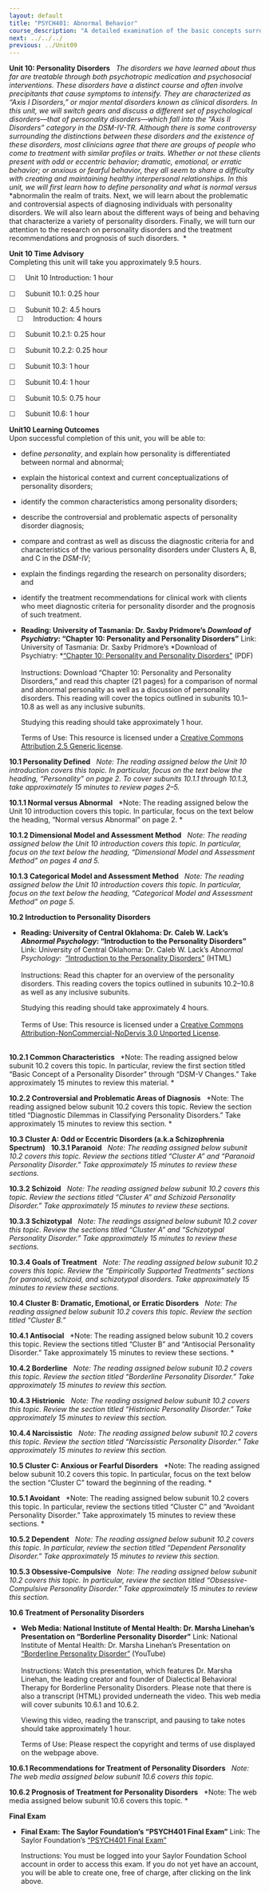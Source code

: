 ```yaml
---
layout: default
title: "PSYCH401: Abnormal Behavior"
course_description: "A detailed examination of the basic concepts surrounding the diagnosis and treatment of abnormal psychological phenomena."
next: ../../../
previous: ../Unit09
---
```

**Unit 10: Personality Disorders** <span id="10"></span> 
*The disorders we have learned about thus far are treatable through both
psychotropic medication and psychosocial interventions. These disorders
have a distinct course and often involve precipitants that cause
symptoms to intensify. They are characterized as “Axis I Disorders,” or
major mental disorders known as clinical disorders. In this unit, we
will switch gears and discuss a different set of psychological
disorders—that of personality disorders—which fall into the “Axis II
Disorders” category in the* *DSM-IV-TR. Although there is some
controversy surrounding the distinctions between these disorders and the
existence of these disorders, most clinicians agree that there are
groups of people who come to treatment with similar profiles or
traits. Whether or not these clients present with odd or eccentric
behavior; dramatic, emotional, or erratic behavior; or anxious or
fearful behavior, they all seem to share a difficulty with creating and
maintaining healthy interpersonal relationships. In this unit, we will
first learn how to define personality and what is* *normal* *versus*
*abnormalin the realm of traits. Next, we will learn about the
problematic and controversial aspects of diagnosing individuals with
personality disorders. We will also learn about the different ways of
being and behaving that characterize a variety of personality
disorders. Finally, we will turn our attention to the research on
personality disorders and the treatment recommendations and prognosis of
such disorders.  *

**Unit 10 Time Advisory**  
Completing this unit will take you approximately 9.5 hours.  
  
 <span
style="color: rgb(51, 51, 51); font-family: sans-serif; line-height: 16.796875px;">☐ </span> 
  Unit 10 Introduction: 1 hour  
  
 <span
style="color: rgb(51, 51, 51); font-family: sans-serif; line-height: 16.796875px;">☐ </span> 
  Subunit 10.1: 0.25 hour  
  
 <span
style="color: rgb(51, 51, 51); font-family: sans-serif; line-height: 16.796875px;">☐ </span> 
  Subunit 10.2: 4.5 hours  
    
<span
style="color: rgb(51, 51, 51); font-family: sans-serif; line-height: 16.796875px;">☐ </span> 
  Introduction: 4 hours

  
 <span
style="color: rgb(51, 51, 51); font-family: sans-serif; line-height: 16.796875px;">☐ </span> 
  Subunit 10.2.1: 0.25 hour

  
 <span
style="color: rgb(51, 51, 51); font-family: sans-serif; line-height: 16.796875px;">☐ </span> 
  Subunit 10.2.2: 0.25 hour

  
 <span
style="color: rgb(51, 51, 51); font-family: sans-serif; line-height: 16.796875px;">☐ </span> 
  Subunit 10.3: 1 hour  
  
 <span
style="color: rgb(51, 51, 51); font-family: sans-serif; line-height: 16.796875px;">☐ </span> 
  Subunit 10.4: 1 hour  
  
 <span
style="color: rgb(51, 51, 51); font-family: sans-serif; line-height: 16.796875px;">☐ </span> 
  Subunit 10.5: 0.75 hour  
  
 <span
style="color: rgb(51, 51, 51); font-family: sans-serif; line-height: 16.796875px;">☐ </span> 
  Subunit 10.6: 1 hour

**Unit10 Learning Outcomes**  
Upon successful completion of this unit, you will be able to:
-   define *personality*, and explain how personality is differentiated
    between normal and abnormal;
-   explain the historical context and current conceptualizations of
    personality disorders;
-   identify the common characteristics among personality disorders;
-   describe the controversial and problematic aspects of personality
    disorder diagnosis;
-   compare and contrast as well as discuss the diagnostic criteria for
    and characteristics of the various personality disorders under
    Clusters A, B, and C in the *DSM-IV*;
-   explain the findings regarding the research on personality
    disorders; and
-   identify the treatment recommendations for clinical work with
    clients who meet diagnostic criteria for personality disorder and
    the prognosis of such treatment.

-   **Reading: University of Tasmania: Dr. Saxby Pridmore’s *Download of
    Psychiatry*: “Chapter 10: Personality and Personality Disorders”**
    Link: University of Tasmania: Dr. Saxby Pridmore’s *Download of
    Psychiatry: *[“Chapter 10: Personality and Personality
    Disorders”](http://eprints.utas.edu.au/287/) (PDF)  
        
     Instructions: Download “Chapter 10: Personality and Personality
    Disorders,” and read this chapter (21 pages) for a comparison of
    normal and abnormal personality as well as a discussion of
    personality disorders. This reading will cover the topics outlined
    in subunits 10.1–10.8 as well as any inclusive subunits.   
      
     Studying this reading should take approximately 1 hour.  
      
     Terms of Use: This resource is licensed under a [Creative Commons
    Attribution 2.5 Generic
    license](http://creativecommons.org/licenses/by/2.5/).

**10.1 Personality Defined** <span id="10.1"></span> 
*Note: The reading assigned below the Unit 10 introduction covers this
topic. In particular, focus on the text below the heading, “Personality”
on page 2. To cover subunits 10.1.1 through 10.1.3, take approximately
15 minutes to review pages 2–5.*

**10.1.1 Normal versus Abnormal** <span id="10.1.1"></span> 
*Note: The reading assigned below the Unit 10 introduction covers this
topic. In particular, focus on the text below the heading, “Normal
versus Abnormal” on page 2. *

**10.1.2 Dimensional Model and Assessment Method** <span
id="10.1.2"></span> 
*Note: The reading assigned below the Unit 10 introduction covers this
topic. In particular, focus on the text below the heading, “Dimensional
Model and Assessment Method” on pages 4 and 5.*

**10.1.3 Categorical Model and Assessment Method** <span
id="10.1.3"></span> 
*Note: The reading assigned below the Unit 10 introduction covers this
topic. In particular, focus on the text below the heading, “Categorical
Model and Assessment Method” on page 5.*

**10.2 Introduction to Personality Disorders** <span id="10.2"></span> 
-   **Reading: University of Central Oklahoma: Dr. Caleb W. Lack’s
    *Abnormal Psychology*: “Introduction to the Personality Disorders”**
    Link: University of Central Oklahoma: Dr. Caleb W. Lack’s *Abnormal
    Psychology*:  [“Introduction to the Personality
    Disorders”](http://abnormalpsych.wikispaces.com/personality) (HTML)  
        
     Instructions: Read this chapter for an overview of the personality
    disorders. This reading covers the topics outlined in subunits
    10.2–10.8 as well as any inclusive subunits.  
      
     Studying this reading should take approximately 4 hours.  
        
     Terms of Use: This resource is licensed under a [Creative Commons
    Attribution-NonCommercial-NoDervis 3.0 Unported
    License](http://creativecommons.org/licenses/by-nc-nd/3.0/).  
      

**10.2.1 Common Characteristics** <span id="10.2.1"></span> 
*Note: The reading assigned below subunit 10.2 covers this topic. In
particular, review the first section titled “Basic Concept of a
Personality Disorder” through “DSM-V Changes.” Take approximately 15
minutes to review this material. *

**10.2.2 Controversial and Problematic Areas of Diagnosis** <span
id="10.2.2"></span> 
*Note: The reading assigned below subunit 10.2 covers this topic. Review
the section titled “Diagnostic Dilemmas in Classifying Personality
Disorders.” Take approximately 15 minutes to review this section. *

**10.3 Cluster A: Odd or Eccentric Disorders (a.k.a Schizophrenia
Spectrum)** <span id="10.3"></span> 
**10.3.1 Paranoid** <span id="10.3.1"></span> 
*Note: The reading assigned below subunit 10.2 covers this topic. Review
the sections titled “Cluster A” and “Paranoid Personality Disorder.”
Take approximately 15 minutes to review these sections.*

**10.3.2 Schizoid** <span id="10.3.2"></span> 
*Note: The reading assigned below subunit 10.2 covers this topic. Review
the sections titled “Cluster A” and Schizoid Personality Disorder.” Take
approximately 15 minutes to review these sections.*

**10.3.3 Schizotypal** <span id="10.3.3"></span> 
*Note: The readings assigned below subunit 10.2 cover this topic. Review
the sections titled “Cluster A” and “Schizotypal Personality Disorder.”
Take approximately 15 minutes to review these sections.*

**10.3.4 Goals of Treatment** <span id="10.3.4"></span> 
*Note: The reading assigned below subunit 10.2 covers this topic. Review
the “Empirically Supported Treatments” sections for paranoid, schizoid,
and schizotypal disorders. Take approximately 15 minutes to review these
sections.*

**10.4 Cluster B: Dramatic, Emotional, or Erratic Disorders** <span
id="10.4"></span> 
*Note: The reading assigned below subunit 10.2 covers this topic. Review
the section titled “Cluster B.”*

**10.4.1 Antisocial** <span id="10.4.1"></span> 
*Note: The reading assigned below subunit 10.2 covers this topic. Review
the sections titled “Cluster B” and “Antisocial Personality Disorder.”
Take approximately 15 minutes to review these sections. *

**10.4.2 Borderline** <span id="10.4.2"></span> 
*Note: The reading assigned below subunit 10.2 covers this topic. Review
the section titled “Borderline Personality Disorder.” Take approximately
15 minutes to review this section.*

**10.4.3 Histrionic** <span id="10.4.3"></span> 
*Note: The reading assigned below subunit 10.2 covers this topic. Review
the section titled “Histrionic Personality Disorder.” Take approximately
15 minutes to review this section.*

**10.4.4 Narcissistic** <span id="10.4.4"></span> 
*Note: The reading assigned below subunit 10.2 covers this topic. Review
the section titled “Narcissistic Personality Disorder.” Take
approximately 15 minutes to review this section.*

**10.5 Cluster C: Anxious or Fearful Disorders** <span
id="10.5"></span> 
*Note: The reading assigned below subunit 10.2 covers this topic. In
particular, focus on the text below the section “Cluster C” toward the
beginning of the reading. *

**10.5.1 Avoidant** <span id="10.5.1"></span> 
*Note: The reading assigned below subunit 10.2 covers this topic. In
particular, review the sections titled “Cluster C” and “Avoidant
Personality Disorder.” Take approximately 15 minutes to review these
sections. *

**10.5.2 Dependent** <span id="10.5.2"></span> 
*Note: The reading assigned below subunit 10.2 covers this topic. In
particular, review the section titled “Dependent Personality Disorder.”
Take approximately 15 minutes to review this section.*

**10.5.3 Obsessive-Compulsive** <span id="10.5.3"></span> 
*Note: The reading assigned below subunit 10.2 covers this topic. In
particular, review the section titled “Obsessive-Compulsive Personality
Disorder.” Take approximately 15 minutes to review this section.*

**10.6 Treatment of Personality Disorders** <span id="10.6"></span> 
-   **Web Media: National Institute of Mental Health: Dr. Marsha
    Linehan’s Presentation on “Borderline Personality Disorder”**
    Link: National Institute of Mental Health: Dr. Marsha Linehan’s
    Presentation on [“Borderline Personality
    Disorder”](http://www.nimh.nih.gov/media/video/linehan.shtml) (YouTube)  
        
     Instructions: Watch this presentation, which features Dr. Marsha
    Linehan, the leading creator and founder of Dialectical Behavioral
    Therapy for Borderline Personality Disorders. Please note that there
    is also a transcript (HTML) provided underneath the video. This web
    media will cover subunits 10.6.1 and 10.6.2.   
      
     Viewing this video, reading the transcript, and pausing to take
    notes should take approximately 1 hour.  
      
     Terms of Use: Please respect the copyright and terms of use
    displayed on the webpage above.

**10.6.1 Recommendations for Treatment of Personality Disorders** <span
id="10.6.1"></span> 
*Note: The web media assigned below subunit 10.6 covers this topic.*

**10.6.2 Prognosis of Treatment for Personality Disorders** <span
id="10.6.2"></span> 
*Note: The web media assigned below subunit 10.6 covers this topic. *

**Final Exam** <span id="11"></span> 
-   **Final Exam: The Saylor Foundation’s “PSYCH401 Final Exam”**
    Link: The Saylor Foundation’s [“PSYCH401 Final
    Exam”](http://school.saylor.org/mod/quiz/view.php?id=464)  
      
     Instructions: You must be logged into your Saylor Foundation School
    account in order to access this exam. If you do not yet have an
    account, you will be able to create one, free of charge, after
    clicking on the link above. 


